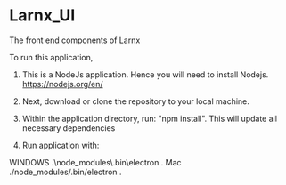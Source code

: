# Larnx_UI
The front end components of Larnx 

To run this application,

1) This is a NodeJs application. Hence you will need to install Nodejs. 
https://nodejs.org/en/

2) Next, download or clone the repository to your local machine. 

3) Within the application directory, run: "npm install". This will update all necessary dependencies

4) Run application with: 

WINDOWS     .\node_modules\\.bin\electron .
Mac         ./node_modules/.bin/electron .
